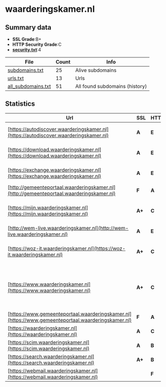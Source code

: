 

# waarderingskamer.nl
## Summary data


 - **SSL Grade**:B+
 - **HTTP Security Grade**:C
 - **[security.txt](https://www.digitaleoverheid.nl/nieuws/standaard-security-txt-nu-verplicht-voor-overheid/)**:4


| File       | Count | Info |
|------------|-------|------|
|[subdomains.txt](/data/waarderingskamer.nl/subdomains.txt)|25|Alive subdomains|
|[urls.txt](/data/waarderingskamer.nl/urls.txt)|13|Urls|
|[all_subdomains.txt](/data/waarderingskamer.nl/all_subdomains.txt)|51|All found subdomains (history)|


## Statistics


| Url | SSL | HTTP | Server | Cookie | HSTS | CORS | CTO | CSP | XFO | XXP | RP |FP| Tech |Title |
|--------|-------|-------|------|------|------|------|------|------|------|------|------|------|------|------|
|[https://autodiscover.waarderingskamer.nl](https://autodiscover.waarderingskamer.nl)| **A**| **E**|Microsoft-IIS/10.0| | | | | | :white_check_mark: | | :white_check_mark: | |IIS:10.0 Windows Server||
|[https://download.waarderingskamer.nl](https://download.waarderingskamer.nl)| **A**| **E**|Microsoft-IIS/10.0| | | | | | :white_check_mark: | | :white_check_mark: | |IIS:10.0 Windows Server||
|[https://exchange.waarderingskamer.nl](https://exchange.waarderingskamer.nl)| **A**| **E**|Microsoft-IIS/10.0| | | | | | :white_check_mark: | | :white_check_mark: | |IIS:10.0 Windows Server||
|[http://gemeenteportaal.waarderingskamer.nl](http://gemeenteportaal.waarderingskamer.nl)| **F**| **A**|| |:white_check_mark: | | | | :white_check_mark: | :white_check_mark: | :white_check_mark: | |HSTS|302 Found|
|[https://mijn.waarderingskamer.nl](https://mijn.waarderingskamer.nl)| **A+**| **C**|nginx|:o: |:white_check_mark: | | |:warning: | :white_check_mark: | | :white_check_mark: | |HSTS Microsoft ASP.NET Nginx|Mijn Waarderings...|
|[http://wem-live.waarderingskamer.nl](http://wem-live.waarderingskamer.nl)| **A**| **E**|| | | | | | | | :white_check_mark: | ||302 Found|
|[https://woz-it.waarderingskamer.nl](https://woz-it.waarderingskamer.nl)| **A+**| **C**|nginx|:o: |:white_check_mark: | | |:warning: | :white_check_mark: | | :white_check_mark: | |HSTS Microsoft ASP.NET Nginx|WOZ-IT|
|[https://www.waarderingskamer.nl](https://www.waarderingskamer.nl)| **A+**| **C**|nginx| |:white_check_mark: | | | | | | :white_check_mark: | |Alpine.js Craft CMS HSTS Nginx SEOmatic Yii|Home|
|[https://www.gemeenteportaal.waarderingskamer.nl](https://www.gemeenteportaal.waarderingskamer.nl)| **F**| **A**|wdk| |:white_check_mark: | | | | :white_check_mark: | :white_check_mark: | :white_check_mark: | |HSTS||
|[https://waarderingskamer.nl](https://waarderingskamer.nl)| **A**| **C**|nginx| |:white_check_mark: | | | | | | :white_check_mark: | |Nginx|301 Moved Perman...|
|[https://scim.waarderingskamer.nl](https://scim.waarderingskamer.nl)| **A**| **B**|| | | | | :white_check_mark:| :white_check_mark: | :white_check_mark: | :white_check_mark: | |||
|[https://search.waarderingskamer.nl](https://search.waarderingskamer.nl)| **A+**| **B**|nginx| |:white_check_mark: | | | | :white_check_mark: | | :white_check_mark: | |HSTS Nginx||
|[https://webmail.waarderingskamer.nl](https://webmail.waarderingskamer.nl)| | **F**|nginx| | | | | | | | :white_check_mark: | |Nginx|301 Moved Perman...|

